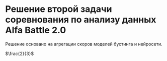# Решение второй задачи соревнования по анализу данных Alfa Battle 2.0

Решение основано на агрегации скоров моделей бустинга и нейросети.

$\frac{2}{3}$
